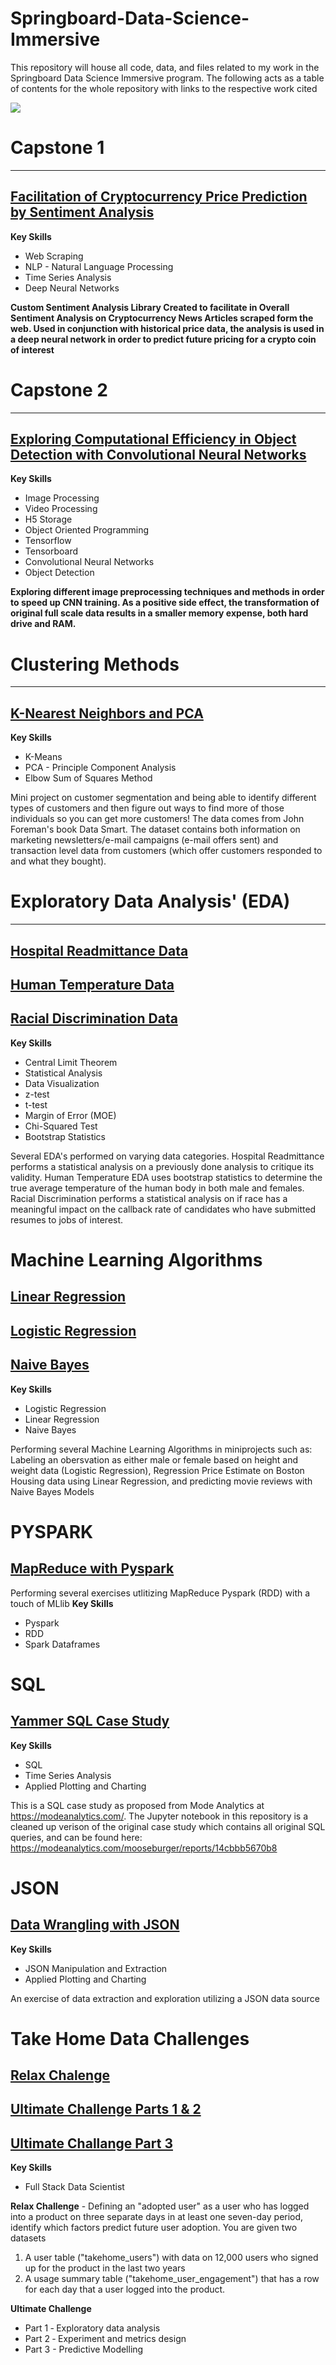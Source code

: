# Springboard-Data-Science-Immersive
This repository will house all code, data, and files related to my work in the Springboard Data Science Immersive program. The following acts as a table of contents for the whole repository with links to the respective work cited

<img src="https://github.com/Mooseburger1/Springboard-Data-Science-Immersive/blob/master/Capstone%202%20Project/images/collage.png"></img>

# Capstone 1
----------------------
## [Facilitation of Cryptocurrency Price Prediction by Sentiment Analysis](https://github.com/Mooseburger1/Springboard-Data-Science-Immersive/tree/master/Capstone%201%20Project)
**Key Skills**
* Web Scraping
* NLP - Natural Language Processing
* Time Series Analysis
* Deep Neural Networks

**Custom Sentiment Analysis Library Created to facilitate in Overall Sentiment Analysis on Cryptocurrency News Articles scraped form the web. Used in conjunction with historical price data, the analysis is used in a deep neural network in order to predict future pricing for a crypto coin of interest**

# Capstone 2
-----------------------
## [Exploring Computational Efficiency in Object Detection with Convolutional Neural Networks](https://github.com/Mooseburger1/Springboard-Data-Science-Immersive/tree/master/Capstone%202%20Project)
**Key Skills**
* Image Processing
* Video Processing
* H5 Storage
* Object Oriented Programming
* Tensorflow
* Tensorboard
* Convolutional Neural Networks
* Object Detection

**Exploring different image preprocessing techniques and methods in order to speed up CNN training. As a positive side effect, the transformation of original full scale data results in a smaller memory expense, both hard drive and RAM.**

# Clustering Methods
------------------------
## [K-Nearest Neighbors and PCA](https://github.com/Mooseburger1/Springboard-Data-Science-Immersive/tree/master/CLUSTERING)
**Key Skills**
* K-Means
* PCA - Principle Component Analysis
* Elbow Sum of Squares Method

Mini project on customer segmentation and being able to identify different types of customers and then figure out ways to find more of those individuals so you can get more customers! The data comes from John Foreman's book Data Smart. The dataset contains both information on marketing newsletters/e-mail campaigns (e-mail offers sent) and transaction level data from customers (which offer customers responded to and what they bought).

# Exploratory Data Analysis' (EDA)
--------------------------------
## [Hospital Readmittance Data](https://github.com/Mooseburger1/Springboard-Data-Science-Immersive/tree/master/EDA_hospital_readmit)
## [Human Temperature Data](https://github.com/Mooseburger1/Springboard-Data-Science-Immersive/tree/master/EDA_human_temperature)
## [Racial Discrimination Data](https://github.com/Mooseburger1/Springboard-Data-Science-Immersive/tree/master/EDA_racial_discrimination)
**Key Skills**
* Central Limit Theorem
* Statistical Analysis
* Data Visualization
* z-test
* t-test
* Margin of Error (MOE)
* Chi-Squared Test
* Bootstrap Statistics

Several EDA's performed on varying data categories. Hospital Readmittance performs a statistical analysis on a previously done analysis to critique its validity. Human Temperature EDA uses bootstrap statistics to determine the true average temperature of the human body in both male and females. Racial Discrimination performs a statistical analysis on if race has a meaningful impact on the callback rate of candidates who have submitted resumes to jobs of interest.

# Machine Learning Algorithms
## [Linear Regression](https://github.com/Mooseburger1/Springboard-Data-Science-Immersive/tree/master/linear_regression)
## [Logistic Regression](https://github.com/Mooseburger1/Springboard-Data-Science-Immersive/tree/master/logistic_regression)
## [Naive Bayes](https://github.com/Mooseburger1/Springboard-Data-Science-Immersive/tree/master/naive_bayes)
**Key Skills**
* Logistic Regression
* Linear Regression
* Naive Bayes

Performing several Machine Learning Algorithms in miniprojects such as: Labeling an obersvation as either male or female based on height and weight data (Logistic Regression), Regression Price Estimate on Boston Housing data using Linear Regression, and predicting movie reviews with Naive Bayes Models

# PYSPARK
## [MapReduce with Pyspark](https://github.com/Mooseburger1/Springboard-Data-Science-Immersive/blob/master/spark/pyspark_exercise.ipynb)

Performing several exercises utlitizing MapReduce Pyspark (RDD) with a touch of MLlib
**Key Skills**
* Pyspark
* RDD
* Spark Dataframes

# SQL
## [Yammer SQL Case Study](https://github.com/Mooseburger1/Springboard-Data-Science-Immersive/blob/master/SQL/Yammer%20Case%20Study/Yammer%20Case%20Study.ipynb)
**Key Skills**
* SQL 
* Time Series Analysis
* Applied Plotting and Charting

This is a SQL case study as proposed from Mode Analytics at https://modeanalytics.com/. The Jupyter notebook in this repository is a cleaned up verison of the original case study which contains all original SQL queries, and can be found here: https://modeanalytics.com/mooseburger/reports/14cbbb5670b8

# JSON
## [Data Wrangling with JSON](https://github.com/Mooseburger1/Springboard-Data-Science-Immersive/tree/master/data_wrangling_json)

**Key Skills**
* JSON Manipulation and Extraction
* Applied Plotting and Charting

An exercise of data extraction and exploration utilizing a JSON data source

# Take Home Data Challenges
## [Relax Chalenge](https://github.com/Mooseburger1/Springboard-Data-Science-Immersive/blob/master/relax_challenge/Relax%20Challenge.ipynb)
## [Ultimate Challenge Parts 1 & 2](https://github.com/Mooseburger1/Springboard-Data-Science-Immersive/blob/master/ultimate_challenge/Part%201%20%26%202%20-%20Logins%20EDA%20%7C%20Statistical%20Testing.ipynb)
## [Ultimate Challange Part 3](https://github.com/Mooseburger1/Springboard-Data-Science-Immersive/blob/master/ultimate_challenge/Part%203%20-%20Ultimate%20Users%20Data.ipynb)

**Key Skills**
* Full Stack Data Scientist

**Relax Challenge** - Defining an "adopted user" as a user who has logged into a product on three separate days in at least one seven-day period, identify which factors predict future user adoption. You are given two datasets
1. A user table ("takehome_users") with data on 12,000 users who signed up for the product in the last two years
2. A usage summary table ("takehome_user_engagement") that has a row for each day that a user logged into the product.

**Ultimate Challenge** 
* Part   1  ‐ Exploratory data analysis 
* Part 2  ‐ Experiment   and   metrics   design 
* Part 3 - Predictive Modelling
